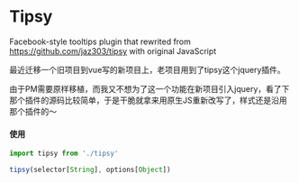 # Tipsy
Facebook-style tooltips plugin that rewrited from https://github.com/jaz303/tipsy with original JavaScript

最近迁移一个旧项目到vue写的新项目上，老项目用到了tipsy这个jquery插件。

由于PM需要原样移植，而我又不想为了这一个功能在新项目引入jquery，看了下那个插件的源码比较简单，于是干脆就拿来用原生JS重新改写了，样式还是沿用那个插件的～

#### 使用

```js
import tipsy from './tipsy'

tipsy(selector[String], options[Object])
```